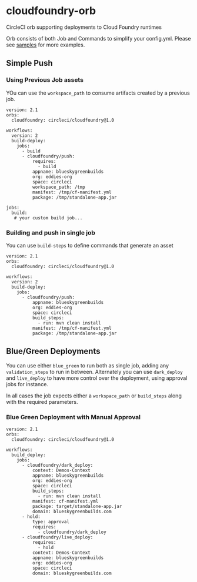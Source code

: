 # cloudfoundry-orb
CircleCI orb supporting deployments to Cloud Foundry runtimes

Orb consists of both Job and Commands to simplify your config.yml.  Please see [samples](samples) for more examples.


## Simple Push

### Using Previous Job assets
YOu can use the `workspace_path` to consume artifacts created by a previous job.

```
version: 2.1
orbs:
  cloudfoundry: circleci/cloudfoundry@1.0

workflows:
  version: 2
  build-deploy:
    jobs:
      - build
      - cloudfoundry/push:
      	  requires:
      	  	- build
          appname: blueskygreenbuilds
          org: eddies-org
          space: circleci
          workspace_path: /tmp
          manifest: /tmp/cf-manifest.yml
          package: /tmp/standalone-app.jar 

jobs:
  build:
   # your custom build job...
```

### Building and push in single job

You can use `build-steps` to define commands that generate an asset

```
version: 2.1
orbs:
  cloudfoundry: circleci/cloudfoundry@1.0

workflows:
  version: 2
  build-deploy:
    jobs:
      - cloudfoundry/push:
          appname: blueskygreenbuilds
          org: eddies-org
          space: circleci
          build_steps:
          	- run: mvn clean install
          manifest: /tmp/cf-manifest.yml
          package: /tmp/standalone-app.jar 

```

## Blue/Green Deployments

You can use either `blue_green` to run both as single job, adding any `validation_steps` to run in between.  Alternately you can use `dark_deploy` and `live_deploy` to have more control over the deployment, using approval jobs for instance.

In all cases the job expects either a `workspace_path` or `build_steps` along with the required parameters.

### Blue Green Deployment with Manual Approval

```
version: 2.1
orbs:
  cloudfoundry: circleci/cloudfoundry@1.0

workflows:
  build_deploy:
    jobs:
      - cloudfoundry/dark_deploy:
          context: Demos-Context
          appname: blueskygreenbuilds
          org: eddies-org
          space: circleci
          build_steps:
          	- run: mvn clean install
          manifest: cf-manifest.yml
          package: target/standalone-app.jar
          domain: blueskygreenbuilds.com
      - hold:
          type: approval
          requires:
            - cloudfoundry/dark_deploy
      - cloudfoundry/live_deploy:
          requires:
            - hold
          context: Demos-Context
          appname: blueskygreenbuilds
          org: eddies-org
          space: circleci
          domain: blueskygreenbuilds.com


```
